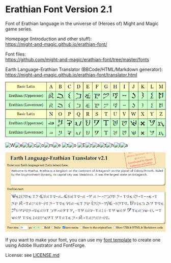 # Erathian Font Version 2.1

Font of Erathian language in the universe of (Heroes of) Might and Magic game series.

Homepage (Introduction and other stuff):  
https://might-and-magic.github.io/erathian-font/

Font files:  
https://github.com/might-and-magic/erathian-font/tree/master/fonts

Earth Language-Erathian Translator (BBCode/HTML/Markdown generator):  
https://might-and-magic.github.io/erathian-font/translator.html

![Erathian Alphabet Letters List](https://github.com/might-and-magic/erathian-font/blob/master/alphabet.png "Erathian Alphabet Letters List")

![W](https://might-and-magic.github.io/erathian-font/png/w_upper.png "W")![e](https://might-and-magic.github.io/erathian-font/png/e.png "e")![l](https://might-and-magic.github.io/erathian-font/png/l.png "l")![c](https://might-and-magic.github.io/erathian-font/png/c.png "c")![o](https://might-and-magic.github.io/erathian-font/png/o.png "o")![m](https://might-and-magic.github.io/erathian-font/png/m.png "m")![e](https://might-and-magic.github.io/erathian-font/png/e.png "e") ![t](https://might-and-magic.github.io/erathian-font/png/t.png "t")![o](https://might-and-magic.github.io/erathian-font/png/o.png "o") ![E](https://might-and-magic.github.io/erathian-font/png/e_upper.png "E")![r](https://might-and-magic.github.io/erathian-font/png/r.png "r")![a](https://might-and-magic.github.io/erathian-font/png/a.png "a")![t](https://might-and-magic.github.io/erathian-font/png/t.png "t")![h](https://might-and-magic.github.io/erathian-font/png/h.png "h")![i](https://might-and-magic.github.io/erathian-font/png/i.png "i")![a](https://might-and-magic.github.io/erathian-font/png/a.png "a")

![Earth Language-Erathian Translator Screenshot](https://github.com/might-and-magic/erathian-font/blob/master/translator_screenshot.png "Earth Language-Erathian Translator Screenshot")

If you want to make your font, you can use my [font template](https://github.com/tomchen/font-template) to create one using Adobe Illustrator and FontForge.

License: see [LICENSE.md](https://github.com/might-and-magic/erathian-font/blob/master/LICENSE.md)